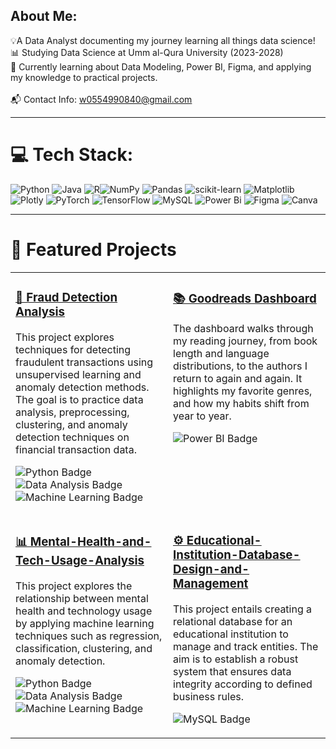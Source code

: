 ## About Me:
💡A Data Analyst documenting my journey learning all things data science!<br/>📊 Studying Data Science at Umm al-Qura University (2023-2028)<br/>🌱 Currently learning about Data Modeling, Power BI, Figma, and applying my knowledge to practical projects. <br/><br>📬 Contact Info: w0554990840@gmail.com

---

# 💻 Tech Stack:
![Python](https://img.shields.io/badge/python-3670A0?style=for-the-badge&logo=python&logoColor=ffdd54) ![Java](https://img.shields.io/badge/java-%23ED8B00.svg?style=for-the-badge&logo=openjdk&logoColor=white) ![R](https://img.shields.io/badge/r-%23276DC3.svg?style=for-the-badge&logo=r&logoColor=white)![NumPy](https://img.shields.io/badge/numpy-%23013243.svg?style=for-the-badge&logo=numpy&logoColor=white) ![Pandas](https://img.shields.io/badge/pandas-%23150458.svg?style=for-the-badge&logo=pandas&logoColor=white) ![scikit-learn](https://img.shields.io/badge/scikit--learn-%23F7931E.svg?style=for-the-badge&logo=scikit-learn&logoColor=white) ![Matplotlib](https://img.shields.io/badge/Matplotlib-%23ffffff.svg?style=for-the-badge&logo=Matplotlib&logoColor=black) ![Plotly](https://img.shields.io/badge/Plotly-%233F4F75.svg?style=for-the-badge&logo=plotly&logoColor=white) ![PyTorch](https://img.shields.io/badge/PyTorch-%23EE4C2C.svg?style=for-the-badge&logo=PyTorch&logoColor=white) ![TensorFlow](https://img.shields.io/badge/TensorFlow-%23FF6F00.svg?style=for-the-badge&logo=TensorFlow&logoColor=white) ![MySQL](https://img.shields.io/badge/mysql-4479A1.svg?style=for-the-badge&logo=mysql&logoColor=white) ![Power Bi](https://img.shields.io/badge/power_bi-F2C811?style=for-the-badge&logo=power%20bi&logoColor=black) ![Figma](https://img.shields.io/badge/figma-%23F24E1E.svg?style=for-the-badge&logo=figma&logoColor=white) ![Canva](https://img.shields.io/badge/Canva-%2300C4CC.svg?style=for-the-badge&logo=Canva&logoColor=white)

---

# 🚀 Featured Projects

<table width="100%">
  <tr>
    <td width="50%" valign="top">
      <h3><a href="https://github.com/SaraNaifAljohani/Fraud-Detection-Analysis-Project">🚨 Fraud Detection Analysis</a></h3>
      <p>This project explores techniques for detecting fraudulent transactions using unsupervised learning and anomaly detection methods. The goal is to practice data analysis, preprocessing, clustering, and anomaly detection techniques on financial transaction data.</p>
      <p>
        <img src="https://img.shields.io/badge/python-3670A0?style=for-the-badge&logo=python&logoColor=ffdd54" alt="Python Badge">
        <img src="https://img.shields.io/badge/Data%20Analysis-ffe199?style=for-the-badge" alt="Data Analysis Badge">
        <img src="https://img.shields.io/badge/Machine%20Learning-3571A1?style=for-the-badge&logo=neural-network&logoColor=white" alt="Machine Learning Badge">
      </p>
    </td>
    <td width="50%" valign="top">
      <h3><a href="https://github.com/SaraNaifAljohani/Goodreads-Dashboard">📚 Goodreads Dashboard</a></h3>
      <p>The dashboard walks through my reading journey, from book length and language distributions, to the authors I return to again and again. It highlights my favorite genres, and how my habits shift from year to year.</p>
      <p>
        <img src="https://img.shields.io/badge/Power%20BI-F2C811?style=for-the-badge&logo=power%20bi&logoColor=black" alt="Power BI Badge">
      </p>
    </td>
  </tr>
  <tr>
    <td width="50%" valign="top">
      <h3><a href="https://github.com/SaraNaifAljohani/Mental-Health-and-Tech-Usage-Analysis">📊 Mental-Health-and-Tech-Usage-Analysis</a></h3>
      <p>This project explores the relationship between mental health and technology usage by applying machine learning techniques such as regression, classification, clustering, and anomaly detection.</p>
      <p>
        <img src="https://img.shields.io/badge/python-3670A0?style=for-the-badge&logo=python&logoColor=ffdd54" alt="Python Badge">
        <img src="https://img.shields.io/badge/Data%20Analysis-ffe199?style=for-the-badge" alt="Data Analysis Badge">
        <img src="https://img.shields.io/badge/Machine%20Learning-3571A1?style=for-the-badge&logo=neural-network&logoColor=white" alt="Machine Learning Badge">
      </p>
    </td>
    <td width="50%" valign="top">
      <h3><a href="https://github.com/SaraNaifAljohani/Educational-Institution-Database-Design-and-Management">⚙️ Educational-Institution-Database-Design-and-Management</a></h3>
      <p>This project entails creating a relational database for an educational institution to manage and track entities. The aim is to establish a robust system that ensures data integrity according to defined business rules.</p>
      <p>
         <img src="https://img.shields.io/badge/mysql-4479A1.svg?style=for-the-badge&logo=mysql&logoColor=white" alt="MySQL Badge">
      </p>
    </td>
  </tr>
</table>
